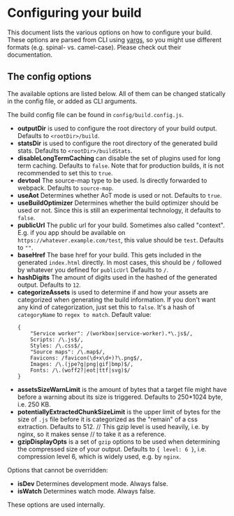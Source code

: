 # Configuring your build
This document lists the various options on how to configure your build. These options are parsed from CLI using [yargs](https://github.com/yargs/yargs), so you might use different formats (e.g. spinal- vs. camel-case). Please check out their documentation.

## The config options
The available options are listed below. All of them can be changed statically in the config file, or added as CLI arguments.

The build config file can be found in `config/build.config.js`.

  - **outputDir** is used to configure the root directory of your build output. Defaults to `<rootDir>/build`.
  - **statsDir** is used to configure the root directory of the generated build stats. Defaults to `<rootDir>/buildStats`.
  - **disableLongTermCaching** can disable the set of plugins used for long term caching. Defaults to `false`. Note that for production builds, it is not recommended to set this to `true`.
  - **devtool** The source-map type to be used. Is directly forwarded to webpack. Defaults to `source-map`.
  - **useAot** Determines whether AoT mode is used or not. Defaults to `true`.
  - **useBuildOptimizer** Determines whether the build optimizer should be used or not. Since this is still an experimental technology, it defaults to `false`.
  - **publicUrl** The public url for your build. Sometimes also called "context". E.g. if you app should be available on `https://whatever.example.com/test`, this value should be `test`. Defaults to `""`.
  - **baseHref** The base href for your build. This gets included in the generated `index.html` directly. In most cases, this should be `/` followed by whatever you defined for `publicUrl` Defaults to `/`.
  - **hashDigits** The amount of digits used in the hashed of the generated output. Defaults to `12`.
  - **categorizeAssets** is used to determine if and how your assets are categorized when generating the build information. If you don't want any kind of categorization, just set this to `false`. It's a hash of `categoryName` to `regex to match`. Default value:
    ```
    {
        "Service worker": /(workbox|service-worker).*\.js$/,
        Scripts: /\.js$/,
        Styles: /\.css$/,
        "Source maps": /\.map$/,
        Favicons: /favicon(\d+x\d+)?\.png$/,
        Images: /\.(jpe?g|png|gif|bmp)$/,
        Fonts: /\.(woff2?|eot|ttf|svg)$/
    }
    ```
  - **assetsSizeWarnLimit** is the amount of bytes that a target file might have before a warning about its size is triggered. Defaults to 250*1024 byte, i.e. 250 KB.
  - **potentiallyExtractedChunkSizeLimit** is the upper limit of bytes for the size of `.js` file before it is categorized as the "remain" of a css extraction. Defaults to 512.
  // This gzip level is used heavily, i.e. by nginx, so it makes sense
  // to take it as a reference.
  - **gzipDisplayOpts** is a set of `gzip` options to be used when determining the compressed size of your output. Defaults to `{ level: 6 }`, i.e. compression level 6, which is widely used, e.g. by `nginx`.

Options that cannot be overridden:
  - **isDev** Determines development mode. Always false.
  - **isWatch** Determines watch mode. Always false.

These options are used internally.